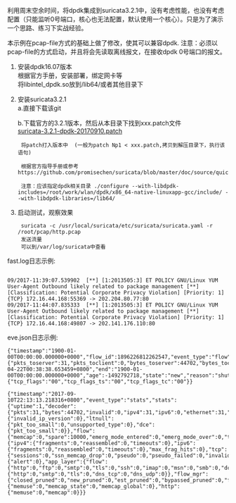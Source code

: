 利用周末空余时间，将dpdk集成到suricata3.2.1中，没有考虑性能，也没有考虑配置（只能监听0号端口，核心也无法配置，默认使用一个核心）。只是为了演示一个思路、练习下实战经验。   

本示例在pcap-file方式的基础上做了修改，使其可以兼容dpdk.
注意：必须以pcap-file的方式启动，并且将会先读取离线报文，在接收dpdk 0号端口的报文。     

1. 安装dpdk16.07版本    
    根据官方手册，安装部署，绑定网卡等   
    将libintel_dpdk.so放到/lib64/或者其他目录下   
2. 安装suricata3.2.1   
    a.直接下载该git   

    b.下载官方的3.2.1版本，然后从本目录下找到xxx.patch文件   
    [suricata-3.2.1-dpdk-20170910.patch](https://github.com/promisechen/suricata/blob/master/suricata-3.2.1-dpdk/suricata-3.2.1-dpdk-20170910.patch)

        将patch打入版本中  (一般为patch Np1 < xxx.patch,拷贝到解压目录下，执行该语句)   
        
        根据官方指导手册或参考https://github.com/promisechen/suricata/blob/master/doc/source/quick_start.rst
        
        注意：应该指定dpdk相关目录 ./configure --with-libdpdk-includes=/root/work/wlan/dpdk/x86_64-native-linuxapp-gcc/include/ --with-libdpdk-libraries=/lib64/      

3. 启动测试，观察效果    

        suricata -c /usr/local/suricata/etc/suricata/suricata.yaml -r /root/pcap/http.pcap 
        发送流量        
        可以到/var/log/suricata中查看

fast.log日志示例: 

```

09/2017-11:39:07.539902  [**] [1:2013505:3] ET POLICY GNU/Linux YUM User-Agent Outbound likely related to package management [**] [Classification: Potential Corporate Privacy Violation] [Priority: 1] {TCP} 172.16.44.168:55369 -> 202.204.80.77:80
09/2017-11:44:07.835333  [**] [1:2013505:3] ET POLICY GNU/Linux YUM User-Agent Outbound likely related to package management [**] [Classification: Potential Corporate Privacy Violation] [Priority: 1] {TCP} 172.16.44.168:49807 -> 202.141.176.110:80

```

eve.json日志示例:

```
{"timestamp":"1900-01-00T00:00:00.000000+0000","flow_id":1896226812262547,"event_type":"flow","src_ip":"101.6.6.178","src_port":80,"dest_ip":"172.16.44.154","dest_port":42491,"proto":"TCP","flow":{"pkts_toserver":31,"pkts_toclient":0,"bytes_toserver":44702,"bytes_toclient":0,"start":"2017-04-22T00:38:38.653459+0800","end":"1900-01-00T00:00:00.000000+0000","age":-1492792718,"state":"new","reason":"shutdown","alerted":false},"tcp":{"tcp_flags":"00","tcp_flags_ts":"00","tcp_flags_tc":"00"}}

{"timestamp":"2017-09-10T22:13:13.218316+0800","event_type":"stats","stats":{"uptime":1,"decoder":{"pkts":31,"bytes":44702,"invalid":0,"ipv4":31,"ipv6":0,"ethernet":31,"raw":0,"null":0,"sll":0,"tcp":31,"udp":0,"sctp":0,"icmpv4":0,"icmpv6":0,"ppp":0,"pppoe":0,"gre":0,"vlan":0,"vlan_qinq":0,"teredo":0,"ipv4_in_ipv6":0,"ipv6_in_ipv6":0,"mpls":0,"avg_pkt_size":1442,"max_pkt_size":1442,"erspan":0,"ipraw":{"invalid_ip_version":0},"ltnull":{"pkt_too_small":0,"unsupported_type":0},"dce":{"pkt_too_small":0}},"flow":{"memcap":0,"spare":10000,"emerg_mode_entered":0,"emerg_mode_over":0,"tcp_reuse":0,"memuse":7074592},"defrag":{"ipv4":{"fragments":0,"reassembled":0,"timeouts":0},"ipv6":{"fragments":0,"reassembled":0,"timeouts":0},"max_frag_hits":0},"tcp":{"sessions":0,"ssn_memcap_drop":0,"pseudo":0,"pseudo_failed":0,"invalid_checksum":0,"no_flow":0,"syn":0,"synack":0,"rst":0,"segment_memcap_drop":0,"stream_depth_reached":0,"reassembly_gap":0,"memuse":1638400,"reassembly_memuse":12332832},"detect":{"alert":0},"app_layer":{"flow":{"http":0,"ftp":0,"smtp":0,"tls":0,"ssh":0,"imap":0,"msn":0,"smb":0,"dcerpc_tcp":0,"dns_tcp":0,"failed_tcp":0,"dcerpc_udp":0,"dns_udp":0,"failed_udp":0},"tx":{"http":0,"smtp":0,"tls":0,"dns_tcp":0,"dns_udp":0}},"flow_mgr":{"closed_pruned":0,"new_pruned":0,"est_pruned":0,"bypassed_pruned":0,"flows_checked":1,"flows_notimeout":1,"flows_timeout":0,"flows_timeout_inuse":0,"flows_removed":0,"rows_checked":65536,"rows_skipped":65535,"rows_empty":0,"rows_busy":0,"rows_maxlen":1},"dns":{"memuse":0,"memcap_state":0,"memcap_global":0},"http":{"memuse":0,"memcap":0}}}

```  

